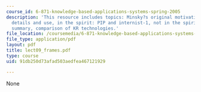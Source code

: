 ```yaml
---
course_id: 6-871-knowledge-based-applications-systems-spring-2005
description: 'This resource includes topics: Minsky?s original motivations, observations,
  details and use, in the spirit: PIP and internist-1, not in the spirit: FRL, frames
  summary, comparison of KR technologies.'
file_location: /coursemedia/6-871-knowledge-based-applications-systems-spring-2005/91db250d73afad503aedfea467121929_lect09_frames.pdf
file_type: application/pdf
layout: pdf
title: lect09_frames.pdf
type: course
uid: 91db250d73afad503aedfea467121929

---
```

None